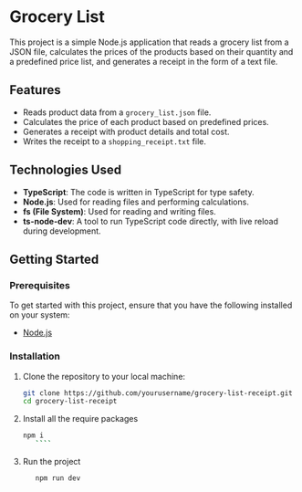 # Grocery List

This project is a simple Node.js application that reads a grocery list from a JSON file, calculates the prices of the products based on their quantity and a predefined price list, and generates a receipt in the form of a text file.

## Features

- Reads product data from a `grocery_list.json` file.
- Calculates the price of each product based on predefined prices.
- Generates a receipt with product details and total cost.
- Writes the receipt to a `shopping_receipt.txt` file.

## Technologies Used

- **TypeScript**: The code is written in TypeScript for type safety.
- **Node.js**: Used for reading files and performing calculations.
- **fs (File System)**: Used for reading and writing files.
- **ts-node-dev**: A tool to run TypeScript code directly, with live reload during development.

## Getting Started

### Prerequisites

To get started with this project, ensure that you have the following installed on your system:

- [Node.js](https://nodejs.org/)

### Installation

1. Clone the repository to your local machine:

   ```bash
   git clone https://github.com/yourusername/grocery-list-receipt.git
   cd grocery-list-receipt
   ```

2. Install all the require packages
   `````bash
   npm i
      ````
   `````
3. Run the project
   ```bash
      npm run dev
   ```
